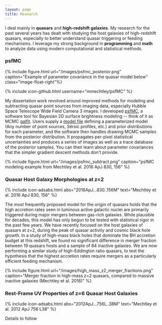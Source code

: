 ```yaml
---
layout: page
title: Research
---
```


I deal mainly in **quasars** and **high-redshift galaxies**. My research for the past several years has dealt with studying the host galaxies of high-redshift quasars, especially to better understand quasar triggering or feeding mechanisms. I leverage my strong background in **programming** and **math** to analyze data using modern computational and statistical methods.

### psfMC ###

{% include figure.html url="/images/psfmc_posterior.png" caption="Example of parameter covariance in the quasar model below" class="image-float-right"%}

{% include icon-github.html username="mmechtley/psfMC" %}

My dissertation work revolved around improved methods for modeling and subtracting quasar point sources from imaging data, especially Hubble Space Telescope Wide Field Camera 3 images. I developed [psfMC](https://github.com/mmechtley/psfMC), a software tool for Bayesian 2D surface brightness modeling -- think of it as MCMC [galfit](https://users.obs.carnegiescience.edu/peng/work/galfit/galfit.html). Users supply a [model file](https://github.com/mmechtley/psfMC/blob/master/examples/model_J0005-0006.py) defining a parameterized model (Any number of point sources, Sérsic profiles, etc.) and prior distributions for each parameter, and the software then handles drawing MCMC samples from the posterior distribution. It propagates per-pixel statistical uncertainties and produces a series of images as well as a trace database of the posterior samples. You can then learn about parameter covariances that the simpler gradient descent methods don't provide.

{% include figure.html url="/images/psfmc_subtract.png" caption="psfMC modeling example from Mechtley et al. 2016 ApJ 830, 156" %}


### Quasar Host Galaxy Morphologies at z=2 ###

{% include icon-adsabs.html abs="2016ApJ...830..156M" text="Mechtley et al. 2016 ApJ 830, 156" %}

The most frequently proposed model for the origin of quasars holds that the high accretion rates seen in luminous active galactic nuclei are primarily triggered during major mergers between gas-rich galaxies. While plausible for decades, this model has only begun to be tested with statistical rigor in the past few years. We have recently focused on the host galaxies of quasars at z=2, during the peak of quasar activity and cosmic black hole growth. In a study of high-mass black holes that dominate the BH accretion budget at this redshift, we found no significant difference in merger fraction between 19 quasars hosts and a sample of 84 inactive galaxies. We are now performing a similar study of high-Eddington ratio quasars, to test the hypothesis that the highest accretion rates require mergers as a particularly efficient feeding mechanism.

{% include figure.html url="/images/high_mass_z2_merger_fractions.png" caption="Merger fraction in high-mass z=2 quasars, compared to massive inactive galaxies (Mechtley et al. 2016)" %}

### Rest-Frame UV Properties of z=6 Quasar Host Galaxies ###

{% include icon-adsabs.html abs="2012ApJ...756L..38M" text="Mechtley et al. 2012 ApJ 756 L38" %}

Details to follow
